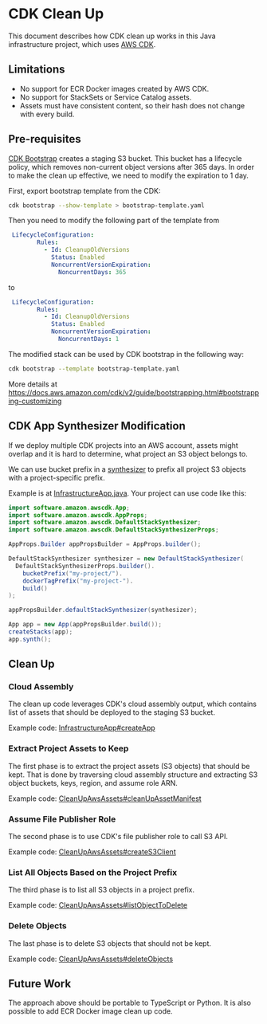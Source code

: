 # CDK Clean Up

This document describes how CDK clean up works in this Java infrastructure project, which uses [AWS CDK](https://docs.aws.amazon.com/cdk/v2/guide/home.html).

## Limitations

* No support for ECR Docker images created by AWS CDK.
* No support for StackSets or Service Catalog assets.
* Assets must have consistent content, so their hash does not change with every build.

## Pre-requisites

[CDK Bootstrap](https://docs.aws.amazon.com/cdk/v2/guide/bootstrapping.html) creates a staging S3 bucket. This bucket has a lifecycle policy, which removes non-current object versions after 365 days. In order to make the clean up effective, we need to modify the expiration to 1 day.

First, export bootstrap template from the CDK:
```bash
cdk bootstrap --show-template > bootstrap-template.yaml 
```

Then you need to modify the following part of the template from 
```yaml
 LifecycleConfiguration:
        Rules:
          - Id: CleanupOldVersions
            Status: Enabled
            NoncurrentVersionExpiration:
              NoncurrentDays: 365
```

to

```yaml
 LifecycleConfiguration:
        Rules:
          - Id: CleanupOldVersions
            Status: Enabled
            NoncurrentVersionExpiration:
              NoncurrentDays: 1
```

The modified stack can be used by CDK bootstrap in the following way:
```bash
cdk bootstrap --template bootstrap-template.yaml
```

More details at https://docs.aws.amazon.com/cdk/v2/guide/bootstrapping.html#bootstrapping-customizing 

## CDK App Synthesizer Modification

If we deploy multiple CDK projects into an AWS account, assets might overlap and it is hard to determine, what project an S3 object belongs to.

We can use bucket prefix in a [synthesizer](https://docs.aws.amazon.com/cdk/v2/guide/bootstrapping.html#bootstrapping-custom-synth) to prefix all project S3 objects with a project-specific prefix.

Example is at [InfrastructureApp.java](https://github.com/NewTownData/events-monolith/blob/a712418b0af12d203a7cbbd83093f8fe37dc04af/infrastructure/src/main/java/com/newtowndata/infrastructure/InfrastructureApp.java#L45). Your project can use code like this:

```java
import software.amazon.awscdk.App;
import software.amazon.awscdk.AppProps;
import software.amazon.awscdk.DefaultStackSynthesizer;
import software.amazon.awscdk.DefaultStackSynthesizerProps;

AppProps.Builder appPropsBuilder = AppProps.builder();

DefaultStackSynthesizer synthesizer = new DefaultStackSynthesizer(
  DefaultStackSynthesizerProps.builder().
    bucketPrefix("my-project/").
    dockerTagPrefix("my-project-").
    build()
);

appPropsBuilder.defaultStackSynthesizer(synthesizer);

App app = new App(appPropsBuilder.build());
createStacks(app);
app.synth();
```

## Clean Up

### Cloud Assembly

The clean up code leverages CDK's cloud assembly output, which contains list of assets that should be deployed to the staging S3 bucket.

Example code: [InfrastructureApp#createApp](https://github.com/NewTownData/events-monolith/blob/a712418b0af12d203a7cbbd83093f8fe37dc04af/infrastructure/src/main/java/com/newtowndata/infrastructure/InfrastructureApp.java#L52)

### Extract Project Assets to Keep

The first phase is to extract the project assets (S3 objects) that should be kept. That is done by traversing cloud assembly structure and extracting S3 object buckets, keys, region, and assume role ARN.

Example code: [CleanUpAwsAssets#cleanUpAssetManifest](https://github.com/NewTownData/events-monolith/blob/a712418b0af12d203a7cbbd83093f8fe37dc04af/infrastructure/src/main/java/com/newtowndata/infrastructure/CleanUpAwsAssets.java#L120)

### Assume File Publisher Role

The second phase is to use CDK's file publisher role to call S3 API.

Example code: [CleanUpAwsAssets#createS3Client](https://github.com/NewTownData/events-monolith/blob/a712418b0af12d203a7cbbd83093f8fe37dc04af/infrastructure/src/main/java/com/newtowndata/infrastructure/CleanUpAwsAssets.java#L204)

### List All Objects Based on the Project Prefix

The third phase is to list all S3 objects in a project prefix.

Example code: [CleanUpAwsAssets#listObjectToDelete](https://github.com/NewTownData/events-monolith/blob/a712418b0af12d203a7cbbd83093f8fe37dc04af/infrastructure/src/main/java/com/newtowndata/infrastructure/CleanUpAwsAssets.java#L168)

### Delete Objects

The last phase is to delete S3 objects that should not be kept.

Example code: [CleanUpAwsAssets#deleteObjects](https://github.com/NewTownData/events-monolith/blob/a712418b0af12d203a7cbbd83093f8fe37dc04af/infrastructure/src/main/java/com/newtowndata/infrastructure/CleanUpAwsAssets.java#L145)


## Future Work

The approach above should be portable to TypeScript or Python. It is also possible to add ECR Docker image clean up code.

